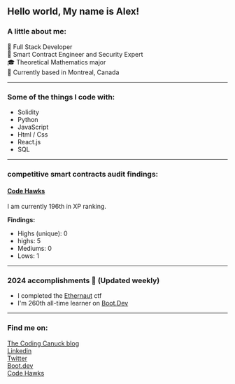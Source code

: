 ## Hello world, My name is Alex!

### A little about me:

🚀 Full Stack Developer   
🔐 Smart Contract Engineer and Security Expert  
🎓 Theoretical Mathematics major     
🍁 Currently based in  Montreal, Canada  

---

### Some of the things I code with:
- Solidity
- Python
- JavaScript
- Html / Css
- React.js
- SQL

---
      
### competitive smart contracts audit findings:
#### [Code Hawks](https://www.codehawks.com/leaderboard)  

I am currently 196th in XP ranking.

**Findings:**
  - Highs (unique): 0
  - highs: 5	
  - Mediums: 0
  - Lows: 1

---

### 2024 accomplishments 🎉 (Updated weekly)
- I completed the [Ethernaut](https://www.thecodingcanuck.com/ethernaut) ctf
- I'm 260th all-time learner on [Boot.Dev](https://www.boot.dev/u/playfulimportance17)

---

### Find me on:
[The Coding Canuck blog](https://thecodingcanuck.com)   
[Linkedin](https://linkedin.com/in/alexlangev)    
[Twitter](https://twitter.com/thecodingcanuck)    
[Boot.dev](https://www.boot.dev/u/playfulimportance17)  
[Code Hawks](https://www.codehawks.com/profile/clkg5xveq0000i9082f9kiksa)  
